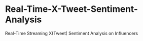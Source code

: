 # Real-Time-X-Tweet-Sentiment-Analysis
Real-Time Streaming X(Tweet) Sentiment Analysis on Influencers
